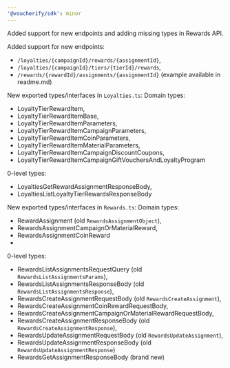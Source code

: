 ```yaml
---
'@voucherify/sdk': minor
---
```


Added support for new endpoints and adding missing types in Rewards API.

Added support for new endpoints: 
- `/loyalties/{campaignId}/rewards/{assignmentId}`,
- `/loyalties/{campaignId}/tiers/{tierId}/rewards`,
- `/rewards/{rewardId}/assignments/{assignmentId}` (example available in readme.md)

New exported types/interfaces in `Loyalties.ts`: 
Domain types:
- LoyaltyTierRewardItem,
- LoyaltyTierRewardItemBase, 
- LoyaltyTierRewardItemParameters, 
- LoyaltyTierRewardItemCampaignParameters, 
- LoyaltyTierRewardItemCoinParameters, 
- LoyaltyTierRewardItemMaterialParameters, 
- LoyaltyTierRewardItemCampaignDiscountCoupons, 
- LoyaltyTierRewardItemCampaignGiftVouchersAndLoyaltyProgram

0-level types:
- LoyaltiesGetRewardAssignmentResponseBody,
- LoyaltiesListLoyaltyTierRewardsResponseBody

New exported types/interfaces in `Rewards.ts`: 
Domain types:
- RewardAssignment (old `RewardsAssignmentObject`), 
- RewardsAssignmentCampaignOrMaterialReward,
- RewardsAssignmentCoinReward
- 
0-level types:
- RewardsListAssignmentsRequestQuery (old `RewardsListAssignmentsParams`),
- RewardsListAssignmentsResponseBody (old `RewardsListAssignmentsResponse`), 
- RewardsCreateAssignmentRequestBody (old `RewardsCreateAssignment`), 
- RewardsCreateAssignmentCoinRewardRequestBody, 
- RewardsCreateAssignmentCampaignOrMaterialRewardRequestBody,
- RewardsCreateAssignmentResponseBody (old `RewardsCreateAssignmentResponse`), 
- RewardsUpdateAssignmentRequestBody (old `RewardsUpdateAssignment`), 
- RewardsUpdateAssignmentResponseBody (old `RewardsUpdateAssignmentResponse`)
- RewardsGetAssignmentResponseBody (brand new)
